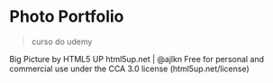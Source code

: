 # Photo Portfolio

> curso do udemy

Big Picture by HTML5 UP
html5up.net | @ajlkn
Free for personal and commercial use under the CCA 3.0 license (html5up.net/license)

